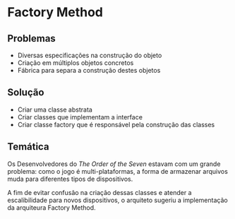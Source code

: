 # Factory Method

## Problemas

- Diversas especificações na construção do objeto
- Criação em múltiplos objetos concretos
- Fábrica para separa a construção destes objetos

## Solução

- Criar uma classe abstrata
- Criar classes que implementam a interface
- Criar classe factory que é responsável pela
construção das classes

## Temática

Os Desenvolvedores do *The Order of the Seven*
estavam com um grande problema: como o jogo é 
multi-plataformas, a forma de armazenar arquivos
muda para diferentes tipos de dispositivos.

A fim de evitar confusão na criação dessas classes
e atender a escalibilidade para novos dispositivos,
o arquiteto sugeriu a implementação da arquiteura 
Factory Method.

